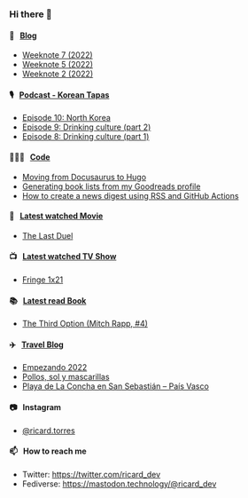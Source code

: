 ### Hi there 👋

#### 📝 &nbsp;&nbsp;[Blog](https://ricard.blog)

- [Weeknote 7 (2022)](https://ricard.blog/weeknote/week-7-2022/)
- [Weeknote 5 (2022)](https://ricard.blog/weeknote/week-5-2022/)
- [Weeknote 2 (2022)](https://ricard.blog/weeknote/week-2-2022/)

#### 🎙 &nbsp;&nbsp;[Podcast - Korean Tapas](https://koreantapas.show/)

- [Episode 10: North Korea](https://anchor.fm/korean-tapas/episodes/Episode-10-North-Korea-e1eb5d2)
- [Episode 9: Drinking culture (part 2)](https://anchor.fm/korean-tapas/episodes/Episode-9-Drinking-culture-part-2-e1dknui)
- [Episode 8: Drinking culture (part 1)](https://anchor.fm/korean-tapas/episodes/Episode-8-Drinking-culture-part-1-e1d1107)

#### 👨🏻‍💻 &nbsp;&nbsp;[Code](https://ricard.dev)

- [Moving from Docusaurus to Hugo](https://ricard.dev/moving-from-docusaurus-to-hugo/)
- [Generating book lists from my Goodreads profile](https://ricard.dev/generating-book-lists-from-my-goodreads-profile/)
- [How to create a news digest using RSS and GitHub Actions](https://ricard.dev/how-to-create-a-news-digest-using-rss-and-github-actions/)

#### 🍿 &nbsp;&nbsp;[Latest watched Movie](https://quicoto.github.io/reviews/movies/)

- [The Last Duel](https://quicoto.github.io/reviews/movies/the-last-duel/)

#### 📺 &nbsp;&nbsp;[Latest watched TV Show](https://quicoto.github.io/reviews/tv-shows)

- [Fringe 1x21](https://quicoto.github.io/reviews/tv-shows/fringe/1x21/)

#### 📚 &nbsp;&nbsp;[Latest read Book](https://ricard.blog/books/)

- [The Third Option (Mitch Rapp, #4)](https://www.goodreads.com/review/show/4368213538?utm_medium=api&amp;utm_source=rss)

#### ✈️ &nbsp;&nbsp;[Travel Blog](https://www.quicoto.com/)

- [Empezando 2022](https://www.quicoto.com/empezando-2022/)
- [Pollos, sol y mascarillas](https://www.quicoto.com/pollos-sol-y-mascarillas/)
- [Playa de La Concha en San Sebastián – País Vasco](https://www.quicoto.com/playa-de-la-concha-en-san-sebastian-pais-vasco/)

#### 📷 &nbsp;&nbsp;Instagram
- [@ricard.torres](https://www.instagram.com/ricard.torres/)

#### 📫 &nbsp;&nbsp;How to reach me

- Twitter: https://twitter.com/ricard_dev
- Fediverse: https://mastodon.technology/@ricard_dev
